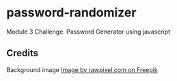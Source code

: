 # password-randomizer
Module 3 Challenge. Password Generator using javascript


## Credits
Background image [Image by rawpixel.com on Freepik]("https://www.freepik.com/free-vector/green-futuristic-waves-background-with-computer-code-technology_16406692.htm#query=security%20wallpaper&position=17&from_view=search&track=ais")


